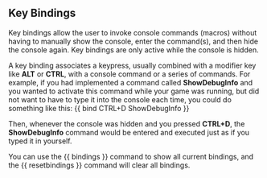 ## Key Bindings
Key bindings allow the user to invoke console commands (macros) without having to manually show the console, enter the command(s), and then hide the console again.  Key bindings are only active while the console is hidden.

A key binding associates a keypress, usually combined with a modifier key like **ALT** or **CTRL**, with a console command or a series of commands.  For example, if you had implemented a command called **ShowDebugInfo** and you wanted to activate this command while your game was running, but did not want to have to type it into the console each time, you could do something like this: {{ bind CTRL+D ShowDebugInfo }}

Then, whenever the console was hidden and you pressed **CTRL+D**, the **ShowDebugInfo** command would be entered and executed just as if you typed it in yourself.

You can use the {{ bindings }} command to show all current bindings, and the {{ resetbindings }} command will clear all bindings.
